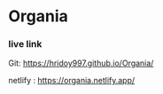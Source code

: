 # Organia
<h3>live link </h3> 

Git: https://hridoy997.github.io/Organia/

netlify : https://organia.netlify.app/
